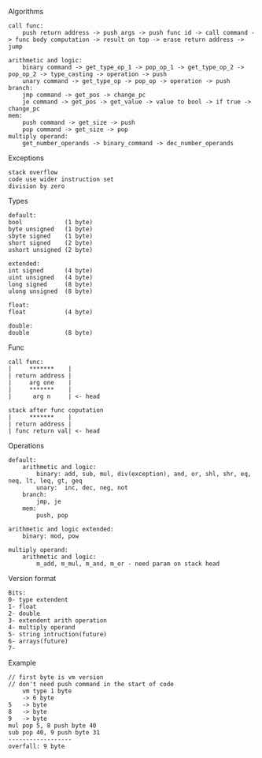 Algorithms

	call func:
		push return address -> push args -> push func id -> call command -> func body computation -> result on top -> erase return address -> jump
	
	arithmetic and logic:
		binary command -> get_type_op_1 -> pop_op_1 -> get_type_op_2 -> pop_op_2 -> type_casting -> operation -> push
		unary command -> get_type_op -> pop_op -> operation -> push
	branch:
		jmp command -> get_pos -> change_pc
		je command -> get_pos -> get_value -> value to bool -> if true -> change_pc
	mem:
		push command -> get_size -> push
		pop command -> get_size -> pop
	multiply operand:
		get_number_operands -> binary_command -> dec_number_operands

Exceptions

	stack overflow
	code use wider instruction set
	division by zero

Types

	default:
	bool            (1 byte)
	byte unsigned   (1 byte)
	sbyte signed    (1 byte)
	short signed    (2 byte)
	ushort unsigned (2 byte)	
	
	extended:
	int signed      (4 byte)
	uint unsigned   (4 byte)
	long signed     (8 byte)
	ulong unsigned  (8 byte)

	float:
	float           (4 byte)
	
	double:
	double          (8 byte)

Func

	call func:
	|     *******    |
	| return address |
	|     arg one    |
	|     *******    |
	|      arg n     | <- head
	
	stack after func coputation
	|     *******    |
	| return address |
	| func return val| <- head
	
Operations

	default:
		arithmetic and logic:
			binary: add, sub, mul, div(exception), and, or, shl, shr, eq, neq, lt, leq, gt, geq 
			unary:  inc, dec, neg, not
		branch:
			jmp, je 
		mem:
			push, pop
			
	arithmetic and logic extended:
		binary: mod, pow	

	multiply operand:
		arithmetic and logic:
			m_add, m_mul, m_and, m_or - need param on stack head

Version format

	Bits:
 	0- type extendent
  	1- float
  	2- double
  	3- extendent arith operation
  	4- multiply operand 
  	5- string intruction(future)
  	6- arrays(future)
  	7- 

Example

	// first byte is vm version
	// don't need push command in the start of code
		vm type 1 byte
		-> 6 byte
	5 	-> byte
	8 	-> byte
	9 	-> byte
	mul	pop 5, 8 push byte 40 
	sub	pop 40, 9 push byte 31
	------------------
	overfall: 9 byte

